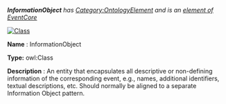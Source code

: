 ___InformationObject__ 
 has
 [Category:OntologyElement](../../Category/OntologyElement "Category:OntologyElement") 
 and is an
 [element of](../../Property/ElementOf "Property:ElementOf") 
[EventCore](../../Submissions/EventCore "Submissions:EventCore")_




  





[![Class](../../images/thumb/2/27/Class.gif/45px-Class.gif)](../../Image/Class.gif "Class")


__Name__ 
 : InformationObject
 



__Type:__ 
 owl:Class
 



__Description__ 
 : An entity that encapsulates all descriptive or non-defining information of the corresponding event, e.g., names, additional identifiers, textual descriptions, etc. Should normally be aligned to a separate Information Object pattern.